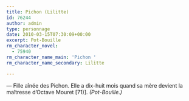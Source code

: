 ```yaml
---
title: Pichon (Lilitte)
id: 76244
author: admin
type: personnage
date: 2010-03-15T07:30:09+00:00
excerpt: Pot-Bouille
rm_character_novel:
  - 75940
rm_character_name_main: 'Pichon '
rm_character_name_secondary: Lilitte

---
```

— Fille aînée des Pichon. Elle a dix-huit mois quand sa mère devient la maîtresse d&rsquo;Octave Mouret [71)]. _(Pot-Bouille.)_
